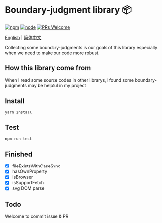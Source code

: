 # Boundary-judgment library 📦
[![npm][npm-img]][npm-url]
[![node][node-img]][node-url]
<a href="http://makeapullrequest.com">
    <img src="https://img.shields.io/badge/PRs-welcome-brightgreen.svg?style=flat-square" alt="PRs Welcome">
  </a>

[English](./README.md) | [简体中文](./README.cn.md)

Collecting some boundary-judgments is our goals of this library especially when we need to make our code more robust.

## How this library come from
When I read some source codes in other librarys, I found some boundary-judgments may be helpful in my project

## Install
```
yarn install
```
## Test
```
npm run test
```
## Finished
- [x] fileExistsWithCaseSync
- [x] hasOwnProperty
- [x] isBrowser
- [x] isSupportFetch
- [x] svg DOM parse

## Todo
Welcome to commit issue & PR


[npm-img]: https://img.shields.io/badge/npm-boundary--judgment%401.0.1-orange
[npm-url]: https://www.npmjs.com/package/boundary-judgment
[node-img]: https://img.shields.io/badge/node-%3E%3D12-yellowgreen
[node-url]: https://nodejs.org/en/about/releases/
